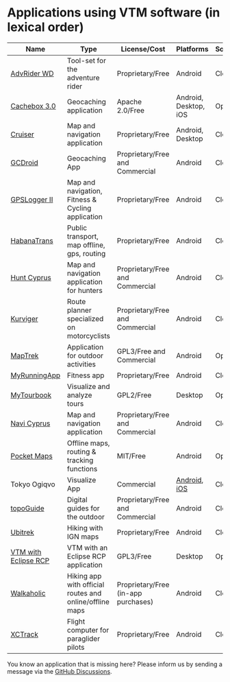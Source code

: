 # Applications using VTM software (in lexical order)

|**Name**|**Type**|**License/Cost**|**Platforms**|**Sources**|
|--------|--------|----------------|-------------|-----------|
| [AdvRider WD](https://play.google.com/store/apps/details?id=com.abware.watchdog_client) |  Tool-set for the adventure rider | Proprietary/Free | Android | Closed |
| [Cachebox 3.0](https://github.com/Longri/cachebox3.0) | Geocaching application | Apache 2.0/Free | Android, Desktop, iOS | Open |
| [Cruiser](http://wiki.openstreetmap.org/wiki/Cruiser) | Map and navigation application | Proprietary/Free | Android, Desktop | Closed |
| [GCDroid](https://play.google.com/store/apps/details?id=com.gcdroid) | Geocaching App | Proprietary/Free and Commercial | Android | Closed |
| [GPSLogger II](https://play.google.com/store/apps/details?id=com.emacberry.gpslogger) | Map and navigation, Fitness & Cycling application | Proprietary/Free | Android | Closed |
| [HabanaTrans](https://play.google.com/store/apps/details?id=cu.pabloapk.habanatrans&hl=es_419) | Public transport, map offline, gps, routing | Proprietary/Free | Android | Closed |
| [Hunt Cyprus](https://play.google.com/store/apps/developer?id=Talent+S.A.) | Map and navigation application for hunters | Proprietary/Free and Commercial | Android | Closed |
| [Kurviger](https://kurviger.de/en) | Route planner specialized on motorcyclists | Proprietary/Free and Commercial | Android | Closed |
| [MapTrek](http://maptrek.mobi) | Application for outdoor activities | GPL3/Free and Commercial | Android | Open |
| [MyRunningApp](https://play.google.com/store/apps/details?id=it.nimarsolutions.rungpstracker) | Fitness app | Proprietary/Free | Android | Closed |
| [MyTourbook](http://mytourbook.sourceforge.net/mytourbook/) | Visualize and analyze tours | GPL2/Free | Desktop | Open |
| [Navi Cyprus](https://play.google.com/store/apps/developer?id=Talent+S.A.) | Map and navigation application | Proprietary/Free and Commercial | Android | Closed |
| [Pocket Maps](https://github.com/junjunguo/PocketMaps) | Offline maps, routing & tracking functions | MIT/Free | Android | Open |
| Tokyo Ogiqvo | Visualize App | Commercial | [Android](https://play.google.com/store/apps/details?id=com.ogiqvo.view.tokyo&hl=ja), [iOS](https://itunes.apple.com/us/app/tokyo-ogiqvo/id1097100677?mt=8) | Closed |
| [topoGuide](http://www.topoguide.gr/index-en.php) | Digital guides for the outdoor | Proprietary/Free and Commercial | Android | Closed |
| [Ubitrek](https://play.google.com/store/apps/details?id=ubicarta.ubitrek) | Hiking with IGN maps | Proprietary/Free | Android | Closed |
| [VTM with Eclipse RCP](https://github.com/wolfgang-ch/vtm-with-rcp) | VTM with an Eclipse RCP application | GPL3/Free | Desktop | Open |
| [Walkaholic](https://play.google.com/store/apps/details?id=com.walkaholic.hikeapp) | Hiking app with official routes and online/offline maps | Proprietary/Free (in-app purchases) | Android | Closed |
| [XCTrack](http://xctrack.org/) | Flight computer for paraglider pilots | Proprietary/Free | Android | Closed |

You know an application that is missing here? Please inform us by sending a message via the [GitHub Discussions](https://github.com/mapsforge/vtm/discussions).
